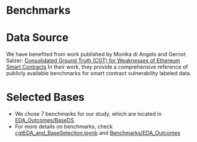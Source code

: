 # Benchmarks

# Data Source
We have benefited from work published by Monika di Angelo and Gernot Salzer: <A Href="https://github.com/gsalzer/cgt">Consolidated Ground Truth (CGT) for Weaknesses of Ethereum Smart Contracts</A>
In their work, they provide a comprehensive reference of publicly available benchmarks for smart contract vulnerability labeled data.
# Selected Bases
*  We chose 7 benchmarks for our study, which are located in <A Href="https://github.com/shikahJS/MultiTagging/tree/5cb3aafcb928b0dc3aa5631ef3df47ba8a0b4b15/Benchmarks/EDA_Outcomes/BaseDS"> EDA_Outcomes/BaseDS</A>
*  For more details on benchmarks, check <A Href="https://github.com/MultiTagging/Benchmarks/blob/main/cgtEDA_and_BaseSelection.ipynb">cgtEDA_and_BaseSelection.ipynb</A> and <A Href="https://github.com/MultiTagging/Benchmark/tree/5cb3aafcb928b0dc3aa5631ef3df47ba8a0b4b15/Benchmarks/EDA_Outcomes">Benchmarks/EDA_Outcomes</A> 
